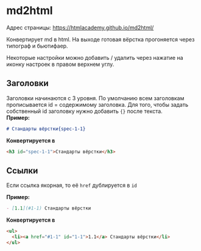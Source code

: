 # md2html

Адрес страницы: https://htmlacademy.github.io/md2html/

Конвертирует md в html. На выходе готовая вёрстка прогоняется через типограф и бьютифаер.

Некоторые настройки можно добавить / удалить через нажатие на иконку настроек в правом верхнем углу.

## Заголовки

Заголовки начинаются с 3 уровня. По умолчанию всем заголовкам прописывается id = содержимому заголовка. Для того, чтобы задать собственный id заголовку нужно добавить `{}` после текста.  
**Пример:** 
```markdown
# Стандарты вёрстки{spec-1-1}
```
**Конвертируется в**
```html
<h3 id="spec-1-1">Стандарты вёрстки</h3>
```

## Ссылки

Если ссылка якорная, то её `href` дублируется в `id`

**Пример:**

```markdown
- [1.1](#1-1) Стандарты вёрстки
```

**Конвертируется в**

```html
<ul>
  <li><a href="#1-1" id="1-1">1.1</a> Стандарты вёрстки</li>
</ul>
```

